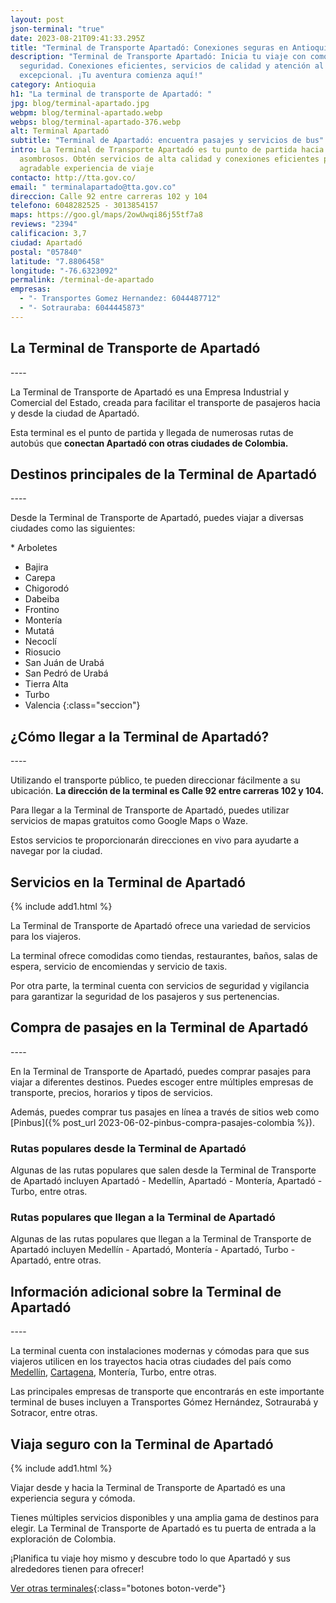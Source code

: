 ```yaml
---
layout: post
json-terminal: "true"
date: 2023-08-21T09:41:33.295Z
title: "Terminal de Transporte Apartadó: Conexiones seguras en Antioquia"
description: "Terminal de Transporte Apartadó: Inicia tu viaje con comodidad y
  seguridad. Conexiones eficientes, servicios de calidad y atención al cliente
  excepcional. ¡Tu aventura comienza aquí!"
category: Antioquia
h1: "La terminal de transporte de Apartadó: "
jpg: blog/terminal-apartado.jpg
webpm: blog/terminal-apartado.webp
webps: blog/terminal-apartado-376.webp
alt: Terminal Apartadó
subtitle: "Terminal de Apartadó: encuentra pasajes y servicios de bus"
intro: La Terminal de Transporte Apartadó es tu punto de partida hacia destinos
  asombrosos. Obtén servicios de alta calidad y conexiones eficientes para una
  agradable experiencia de viaje
contacto: http://tta.gov.co/
email: " terminalapartado@tta.gov.co"
direccion: Calle 92 entre carreras 102 y 104
telefono: 6048282525 - 3013854157
maps: https://goo.gl/maps/2owUwqi86j55tf7a8
reviews: "2394"
calificacion: 3,7
ciudad: Apartadó
postal: "057840"
latitude: "7.8806458"
longitude: "-76.6323092"
permalink: /terminal-de-apartado
empresas:
  - "- Transportes Gomez Hernandez: 6044487712"
  - "- Sotrauraba: 6044445873"
---
```

## La Terminal de Transporte de Apartadó

-﻿---


La Terminal de Transporte de Apartadó es una Empresa Industrial y Comercial del Estado, creada para facilitar el transporte de pasajeros hacia y desde la ciudad de Apartadó.

Esta terminal es el punto de partida y llegada de numerosas rutas de autobús que **conectan Apartadó con otras ciudades de Colombia.**



## Destinos principales de la Terminal de Apartadó

-﻿---


Desde la Terminal de Transporte de Apartadó, puedes viajar a diversas ciudades como las siguientes:

*﻿ Arboletes
* Bajira
* Carepa
* Chigorodó
* Dabeiba
* Frontino
* Montería
* Mutatá
* Necoclí
* Riosucio
* San Juán de Urabá
* San Pedró de Urabá
* Tierra Alta
* Turbo
* Valencia
{﻿:class="seccion"}



## ¿Cómo llegar a la Terminal de Apartadó?

-﻿---

U﻿tilizando el transporte público, te pueden direccionar fácilmente a su ubicación. **La dirección de la terminal es Calle 92 entre carreras 102 y 104.**


Para llegar a la Terminal de Transporte de Apartadó, puedes utilizar servicios de mapas gratuitos como Google Maps o Waze.

Estos servicios te proporcionarán direcciones en vivo para ayudarte a navegar por la ciudad.



## Servicios en la Terminal de Apartadó


{% include add1.html %}


La Terminal de Transporte de Apartadó ofrece una variedad de servicios para los viajeros.

La terminal ofrece comodidas como tiendas, restaurantes, baños, salas de espera, servicio de encomiendas y servicio de taxis.

Por otra parte, la terminal cuenta con servicios de seguridad y vigilancia para garantizar la seguridad de los pasajeros y sus pertenencias.





## Compra de pasajes en la Terminal de Apartadó

-﻿---


En la Terminal de Transporte de Apartadó, puedes comprar pasajes para viajar a diferentes destinos. Puedes escoger entre múltiples empresas de transporte, precios, horarios y tipos de servicios.

Además, puedes comprar tus pasajes en línea a través de sitios web como [Pinbus]({% post_url 2023-06-02-pinbus-compra-pasajes-colombia %}).



### Rutas populares desde la Terminal de Apartadó


Algunas de las rutas populares que salen desde la Terminal de Transporte de Apartadó incluyen Apartadó - Medellín, Apartadó - Montería, Apartadó - Turbo, entre otras.



### Rutas populares que llegan a la Terminal de Apartadó


Algunas de las rutas populares que llegan a la Terminal de Transporte de Apartadó incluyen Medellín - Apartadó, Montería - Apartadó, Turbo - Apartadó, entre otras.



## Información adicional sobre la Terminal de Apartadó

-﻿---


La terminal cuenta con instalaciones modernas y cómodas para que sus viajeros utilicen en los trayectos hacia otras ciudades del país como [Medellín]({{'terminal-de-medellin'|relative_url}} "Terminal de transporte de Medellín"), [Cartagena]({{'terminal-de-cartagena'|relative_url}} "Terminal de transporte de Cartagena"), Montería, Turbo, entre otras.

Las principales empresas de transporte que encontrarás en este importante terminal de buses incluyen a Transportes Gómez Hernández, Sotraurabá y Sotracor, entre otras.



## Viaja seguro con la Terminal de Apartadó


{% include add1.html %}


Viajar desde y hacia la Terminal de Transporte de Apartadó es una experiencia segura y cómoda.

Tienes múltiples servicios disponibles y una amplia gama de destinos para elegir. La Terminal de Transporte de Apartadó es tu puerta de entrada a la exploración de Colombia.

¡Planifica tu viaje hoy mismo y descubre todo lo que Apartadó y sus alrededores tienen para ofrecer!



[Ver otras terminales](/terminales-de-colombia){:class="botones boton-verde"}